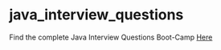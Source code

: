 # java_interview_questions

Find the complete Java Interview Questions Boot-Camp [Here](https://www.udemy.com/course/java-interview-questions-bootcamp-master-class-1000-java-questions/?utm_source=git)
